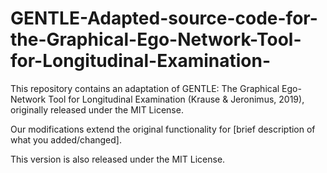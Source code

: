 # GENTLE-Adapted-source-code-for-the-Graphical-Ego-Network-Tool-for-Longitudinal-Examination-
This repository contains an adaptation of GENTLE: The Graphical Ego-Network Tool for Longitudinal Examination (Krause & Jeronimus, 2019), originally released under the MIT License.

Our modifications extend the original functionality for [brief description of what you added/changed].

This version is also released under the MIT License.
